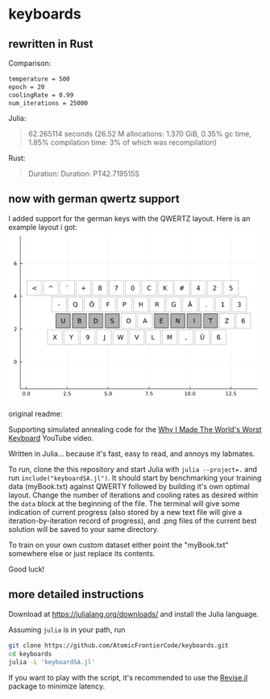 # keyboards

## rewritten in Rust

Comparison:
```
temperature = 500
epoch = 20
coolingRate = 0.99
num_iterations = 25000
```

Julia:
> 62.265114 seconds (26.52 M allocations: 1.370 GiB, 0.35% gc time, 1.85% compilation time: 3% of which was recompilation)

Rust:
> Duration: Duration: PT42.719515S

## now with german qwertz support

I added support for the german keys with the QWERTZ layout.
Here is an example layout i got:
![example german layout](resources/example.png)

original readme:


Supporting simulated annealing code for the [Why I Made The World's Worst Keyboard](https://youtu.be/188fipF-i5I) YouTube video.

Written in Julia... because it's fast, easy to read, and annoys my labmates.

To run, clone the this repository and start Julia with
`julia --project=.` and run `include("keyboardSA.jl")`.
It should start by benchmarking your training data (myBook.txt)
against QWERTY followed by building it's own optimal layout.
Change the number of iterations and cooling rates as
desired within the `data` block at the beginning of the file.
The terminal will give some indication of current progress
(also stored by a new text file will give a iteration-by-iteration record of progress),
and .png files of the current best solution will be saved to your same directory.

To train on your own custom dataset either point the "myBook.txt" somewhere else or just replace its contents.

Good luck!

## more detailed instructions

Download at https://julialang.org/downloads/ and install the Julia language.

Assuming `julia` is in your path, run

```bash
git clone https://github.com/AtomicFrontierCode/keyboards.git
cd keyboards
julia -L 'keyboardSA.jl'
```

If you want to play with the script, it's recommended to use the
[Revise.jl](https://github.com/timholy/Revise.jl) package to minimize latency.

